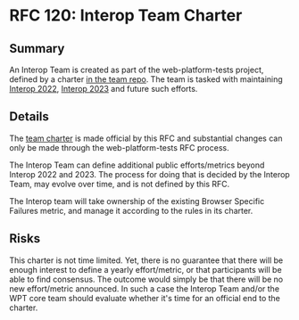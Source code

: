 # RFC 120: Interop Team Charter

## Summary

An Interop Team is created as part of the web-platform-tests project, defined by a charter [in the team repo](https://github.com/web-platform-tests/interop/pull/102). The team is tasked with maintaining [Interop 2022](./interop_2022.md), [Interop 2023](./interop_2023.md) and future such efforts.

## Details

The [team charter](https://github.com/web-platform-tests/interop/pull/102) is made official by this RFC and substantial changes can only be made through the web-platform-tests RFC process.

The Interop Team can define additional public efforts/metrics beyond Interop 2022 and 2023. The process for doing that is decided by the Interop Team, may evolve over time, and is not defined by this RFC.

The Interop team will take ownership of the existing Browser Specific Failures metric, and manage it according to the rules in its charter.

## Risks

This charter is not time limited. Yet, there is no guarantee that there will be enough interest to define a yearly effort/metric, or that participants will be able to find consensus. The outcome would simply be that there will be no new effort/metric announced. In such a case the Interop Team and/or the WPT core team should evaluate whether it's time for an official end to the charter.
